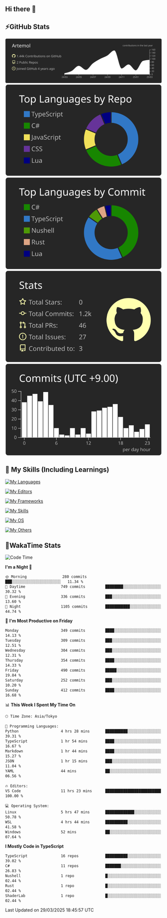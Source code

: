 ## Hi there 👋
<!--
**Artemol/Artemol** is a ✨ _special_ ✨ repository because its `README.md` (this file) appears on your GitHub profile.

Here are some ideas to get you started:

- 🔭 I’m currently working on ...
- 🌱 I’m currently learning ...
- 👯 I’m looking to collaborate on ...
- 🤔 I’m looking for help with ...
- 💬 Ask me about ...
- 📫 How to reach me: ...
- 😄 Pronouns: ...
- ⚡ Fun fact: ...
-->

## ⚡GitHub Stats
[![](https://raw.githubusercontent.com/Artemol/Artemol/main/profile-summary-card-output/apprentice/0-profile-details.svg)](https://github.com/vn7n24fzkq/github-profile-summary-cards)
[![](https://raw.githubusercontent.com/Artemol/Artemol/main/profile-summary-card-output/apprentice/1-repos-per-language.svg)](https://github.com/vn7n24fzkq/github-profile-summary-cards) [![](https://raw.githubusercontent.com/Artemol/Artemol/main/profile-summary-card-output/apprentice/2-most-commit-language.svg)](https://github.com/vn7n24fzkq/github-profile-summary-cards)
[![](https://raw.githubusercontent.com/Artemol/Artemol/main/profile-summary-card-output/apprentice/3-stats.svg)](https://github.com/vn7n24fzkq/github-profile-summary-cards) [![](https://raw.githubusercontent.com/Artemol/Artemol/main/profile-summary-card-output/apprentice/4-productive-time.svg)](https://github.com/vn7n24fzkq/github-profile-summary-cards)

## 🌱 My Skills (Including Learnings)

<!--
### Languages
-->
[![My Languages](https://skillicons.dev/icons?i=ts,py,cs,dotnet,rust,go,c,matlab,css)](https://skillicons.dev)

<!--
### Editors
-->
[![My Editors](https://skillicons.dev/icons?i=vscode,neovim,vim,visualstudio,idea)](https://skillicons.dev)

<!--
### Frameworks
-->
[![My Frameworks](https://skillicons.dev/icons?i=react,nestjs,vite,tailwind,tauri,electron,remix,nextjs,fastapi)](https://skillicons.dev)

<!--
### Tools
-->
[![My Skills](https://skillicons.dev/icons?i=git,nodejs,docker,unity,postman,bun,discord,cloudflare,bash,prometheus,grafana,obsidian)](https://skillicons.dev)

<!--
### OS
-->
[![My OS](https://skillicons.dev/icons?i=windows,ubuntu)](https://skillicons.dev)

<!--
### Others
-->
[![My Others](https://skillicons.dev/icons?i=github,raspberrypi,gcp)](https://skillicons.dev)

## 💬WakaTime Stats
<!--START_SECTION:waka-->
![Code Time](http://img.shields.io/badge/Code%20Time-506%20hrs%2023%20mins-blue)

**I'm a Night 🦉** 

```text
🌞 Morning                280 commits         ███░░░░░░░░░░░░░░░░░░░░░░   11.34 % 
🌆 Daytime                749 commits         ████████░░░░░░░░░░░░░░░░░   30.32 % 
🌃 Evening                336 commits         ███░░░░░░░░░░░░░░░░░░░░░░   13.60 % 
🌙 Night                  1105 commits        ███████████░░░░░░░░░░░░░░   44.74 % 
```
📅 **I'm Most Productive on Friday** 

```text
Monday                   349 commits         ████░░░░░░░░░░░░░░░░░░░░░   14.13 % 
Tuesday                  309 commits         ███░░░░░░░░░░░░░░░░░░░░░░   12.51 % 
Wednesday                304 commits         ███░░░░░░░░░░░░░░░░░░░░░░   12.31 % 
Thursday                 354 commits         ████░░░░░░░░░░░░░░░░░░░░░   14.33 % 
Friday                   490 commits         █████░░░░░░░░░░░░░░░░░░░░   19.84 % 
Saturday                 252 commits         ███░░░░░░░░░░░░░░░░░░░░░░   10.20 % 
Sunday                   412 commits         ████░░░░░░░░░░░░░░░░░░░░░   16.68 % 
```


📊 **This Week I Spent My Time On** 

```text
🕑︎ Time Zone: Asia/Tokyo

💬 Programming Languages: 
Python                   4 hrs 28 mins       ██████████░░░░░░░░░░░░░░░   39.31 % 
TypeScript               1 hr 54 mins        ████░░░░░░░░░░░░░░░░░░░░░   16.67 % 
Markdown                 1 hr 44 mins        ████░░░░░░░░░░░░░░░░░░░░░   15.27 % 
JSON                     1 hr 15 mins        ███░░░░░░░░░░░░░░░░░░░░░░   11.04 % 
YAML                     44 mins             ██░░░░░░░░░░░░░░░░░░░░░░░   06.56 % 

🔥 Editors: 
VS Code                  11 hrs 23 mins      █████████████████████████   100.00 % 

💻 Operating System: 
Linux                    5 hrs 47 mins       █████████████░░░░░░░░░░░░   50.78 % 
WSL                      4 hrs 44 mins       ██████████░░░░░░░░░░░░░░░   41.58 % 
Windows                  52 mins             ██░░░░░░░░░░░░░░░░░░░░░░░   07.64 % 
```

**I Mostly Code in TypeScript** 

```text
TypeScript               16 repos            ██████████░░░░░░░░░░░░░░░   39.02 % 
C#                       11 repos            ███████░░░░░░░░░░░░░░░░░░   26.83 % 
Nushell                  1 repo              █░░░░░░░░░░░░░░░░░░░░░░░░   02.44 % 
Rust                     1 repo              █░░░░░░░░░░░░░░░░░░░░░░░░   02.44 % 
ShaderLab                1 repo              █░░░░░░░░░░░░░░░░░░░░░░░░   02.44 % 
```




 Last Updated on 29/03/2025 18:45:57 UTC
<!--END_SECTION:waka-->
